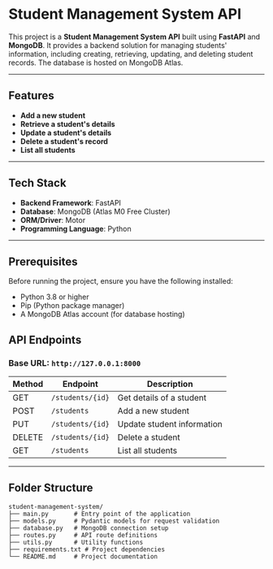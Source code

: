# Student Management System API

This project is a **Student Management System API** built using **FastAPI** and **MongoDB**. It provides a backend solution for managing students' information, including creating, retrieving, updating, and deleting student records. The database is hosted on MongoDB Atlas.

---

## Features

- **Add a new student**
- **Retrieve a student's details**
- **Update a student's details**
- **Delete a student's record**
- **List all students**

---

## Tech Stack

- **Backend Framework**: FastAPI
- **Database**: MongoDB (Atlas M0 Free Cluster)
- **ORM/Driver**: Motor
- **Programming Language**: Python

---

## Prerequisites

Before running the project, ensure you have the following installed:

- Python 3.8 or higher
- Pip (Python package manager)
- A MongoDB Atlas account (for database hosting)


## API Endpoints

### **Base URL**: `http://127.0.0.1:8000`

| Method | Endpoint           | Description                 |
|--------|--------------------|-----------------------------|
| GET    | `/students/{id}`   | Get details of a student    |
| POST   | `/students`        | Add a new student           |
| PUT    | `/students/{id}`   | Update student information  |
| DELETE | `/students/{id}`   | Delete a student            |
| GET    | `/students`        | List all students           |

---

## Folder Structure

```
student-management-system/
├── main.py       # Entry point of the application
├── models.py     # Pydantic models for request validation
├── database.py   # MongoDB connection setup
├── routes.py     # API route definitions
├── utils.py      # Utility functions
├── requirements.txt # Project dependencies
└── README.md     # Project documentation
```





